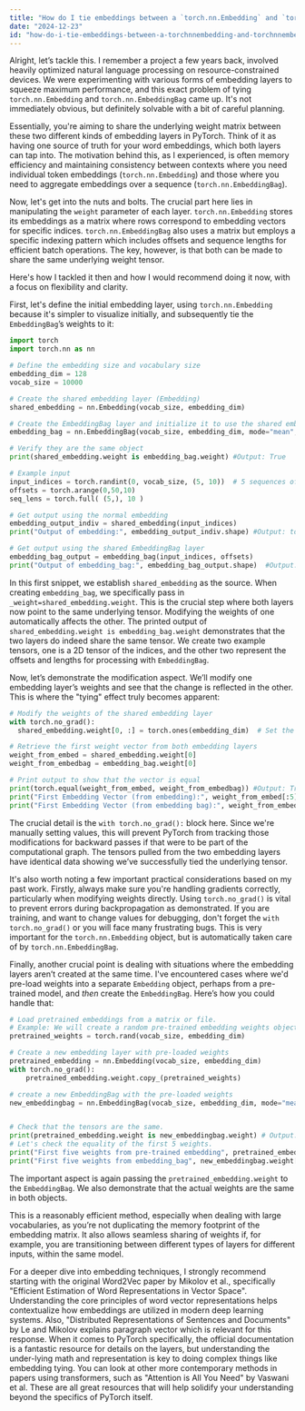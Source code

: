 ```yaml
---
title: "How do I tie embeddings between a `torch.nn.Embedding` and `torch.nn.EmbeddingBag`?"
date: "2024-12-23"
id: "how-do-i-tie-embeddings-between-a-torchnnembedding-and-torchnnembeddingbag"
---
```


Alright, let’s tackle this. I remember a project a few years back, involved heavily optimized natural language processing on resource-constrained devices. We were experimenting with various forms of embedding layers to squeeze maximum performance, and this exact problem of tying `torch.nn.Embedding` and `torch.nn.EmbeddingBag` came up. It's not immediately obvious, but definitely solvable with a bit of careful planning.

Essentially, you're aiming to share the underlying weight matrix between these two different kinds of embedding layers in PyTorch. Think of it as having one source of truth for your word embeddings, which both layers can tap into. The motivation behind this, as I experienced, is often memory efficiency and maintaining consistency between contexts where you need individual token embeddings (`torch.nn.Embedding`) and those where you need to aggregate embeddings over a sequence (`torch.nn.EmbeddingBag`).

Now, let's get into the nuts and bolts. The crucial part here lies in manipulating the `weight` parameter of each layer. `torch.nn.Embedding` stores its embeddings as a matrix where rows correspond to embedding vectors for specific indices. `torch.nn.EmbeddingBag` also uses a matrix but employs a specific indexing pattern which includes offsets and sequence lengths for efficient batch operations. The key, however, is that both can be made to share the same underlying weight tensor.

Here's how I tackled it then and how I would recommend doing it now, with a focus on flexibility and clarity.

First, let's define the initial embedding layer, using `torch.nn.Embedding` because it's simpler to visualize initially, and subsequently tie the `EmbeddingBag`’s weights to it:

```python
import torch
import torch.nn as nn

# Define the embedding size and vocabulary size
embedding_dim = 128
vocab_size = 10000

# Create the shared embedding layer (Embedding)
shared_embedding = nn.Embedding(vocab_size, embedding_dim)

# Create the EmbeddingBag layer and initialize it to use the shared embeddings
embedding_bag = nn.EmbeddingBag(vocab_size, embedding_dim, mode="mean", _weight=shared_embedding.weight)

# Verify they are the same object
print(shared_embedding.weight is embedding_bag.weight) #Output: True

# Example input
input_indices = torch.randint(0, vocab_size, (5, 10))  # 5 sequences of 10 tokens each
offsets = torch.arange(0,50,10)
seq_lens = torch.full( (5,), 10 )

# Get output using the normal embedding
embedding_output_indiv = shared_embedding(input_indices)
print("Output of embedding:", embedding_output_indiv.shape) #Output: torch.Size([5, 10, 128])

# Get output using the shared EmbeddingBag layer
embedding_bag_output = embedding_bag(input_indices, offsets)
print("Output of embedding_bag:", embedding_bag_output.shape)  #Output: torch.Size([5, 128])

```

In this first snippet, we establish `shared_embedding` as the source. When creating `embedding_bag`, we specifically pass in `_weight=shared_embedding.weight`. This is the crucial step where both layers now point to the same underlying tensor. Modifying the weights of one automatically affects the other. The printed output of `shared_embedding.weight is embedding_bag.weight` demonstrates that the two layers do indeed share the same tensor. We create two example tensors, one is a 2D tensor of the indices, and the other two represent the offsets and lengths for processing with `EmbeddingBag`.

Now, let’s demonstrate the modification aspect. We’ll modify one embedding layer’s weights and see that the change is reflected in the other. This is where the "tying" effect truly becomes apparent:

```python
# Modify the weights of the shared embedding layer
with torch.no_grad():
  shared_embedding.weight[0, :] = torch.ones(embedding_dim)  # Set the first embedding vector to all ones

# Retrieve the first weight vector from both embedding layers
weight_from_embed = shared_embedding.weight[0]
weight_from_embedbag = embedding_bag.weight[0]

# Print output to show that the vector is equal
print(torch.equal(weight_from_embed, weight_from_embedbag)) #Output: True
print("First Embedding Vector (from embedding):", weight_from_embed[:5]) #First five numbers
print("First Embedding Vector (from embedding bag):", weight_from_embedbag[:5]) #First five numbers
```
The crucial detail is the `with torch.no_grad():` block here. Since we're manually setting values, this will prevent PyTorch from tracking those modifications for backward passes if that were to be part of the computational graph. The tensors pulled from the two embedding layers have identical data showing we’ve successfully tied the underlying tensor.

It's also worth noting a few important practical considerations based on my past work. Firstly, always make sure you're handling gradients correctly, particularly when modifying weights directly. Using `torch.no_grad()` is vital to prevent errors during backpropagation as demonstrated. If you are training, and want to change values for debugging, don't forget the `with torch.no_grad()` or you will face many frustrating bugs. This is very important for the `torch.nn.Embedding` object, but is automatically taken care of by `torch.nn.EmbeddingBag`.

Finally, another crucial point is dealing with situations where the embedding layers aren’t created at the same time. I've encountered cases where we'd pre-load weights into a separate `Embedding` object, perhaps from a pre-trained model, and *then* create the `EmbeddingBag`. Here’s how you could handle that:

```python
# Load pretrained embeddings from a matrix or file.
# Example: We will create a random pre-trained embedding weights object, usually read from disk.
pretrained_weights = torch.rand(vocab_size, embedding_dim)

# Create a new embedding layer with pre-loaded weights
pretrained_embedding = nn.Embedding(vocab_size, embedding_dim)
with torch.no_grad():
    pretrained_embedding.weight.copy_(pretrained_weights)

# create a new EmbeddingBag with the pre-loaded weights
new_embeddingbag = nn.EmbeddingBag(vocab_size, embedding_dim, mode="mean", _weight=pretrained_embedding.weight)


# Check that the tensors are the same.
print(pretrained_embedding.weight is new_embeddingbag.weight) # Output: True
# Let's check the equality of the first 5 weights.
print("First five weights from pre-trained embedding", pretrained_embedding.weight[0][:5]) # First five
print("First five weights from embedding_bag", new_embeddingbag.weight[0][:5]) # First five
```
The important aspect is again passing the `pretrained_embedding.weight` to the `EmbeddingBag`. We also demonstrate that the actual weights are the same in both objects.

This is a reasonably efficient method, especially when dealing with large vocabularies, as you’re not duplicating the memory footprint of the embedding matrix. It also allows seamless sharing of weights if, for example, you are transitioning between different types of layers for different inputs, within the same model.

For a deeper dive into embedding techniques, I strongly recommend starting with the original Word2Vec paper by Mikolov et al., specifically "Efficient Estimation of Word Representations in Vector Space". Understanding the core principles of word vector representations helps contextualize how embeddings are utilized in modern deep learning systems. Also, "Distributed Representations of Sentences and Documents" by Le and Mikolov explains paragraph vector which is relevant for this response. When it comes to PyTorch specifically, the official documentation is a fantastic resource for details on the layers, but understanding the under-lying math and representation is key to doing complex things like embedding tying. You can look at other more contemporary methods in papers using transformers, such as "Attention is All You Need" by Vaswani et al. These are all great resources that will help solidify your understanding beyond the specifics of PyTorch itself.

